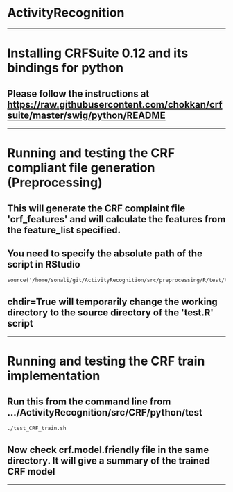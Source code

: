 # ActivityRecognition

--------------------------------------------------------------------------------------------------------------------------------------------------------
# Installing CRFSuite 0.12 and its bindings for python
## Please follow the instructions at https://raw.githubusercontent.com/chokkan/crfsuite/master/swig/python/README

--------------------------------------------------------------------------------------------------------------------------------------------------------
# Running and testing the CRF compliant file generation (Preprocessing)
## This will generate the CRF complaint file 'crf_features' and will calculate the features from the feature_list specified.
## You need to specify the absolute path of the script in RStudio

	source('/home/sonali/git/ActivityRecognition/src/preprocessing/R/test/test.R',chdir=TRUE)

## chdir=True will temporarily change the working directory to the source directory of the 'test.R' script

--------------------------------------------------------------------------------------------------------------------------------------------------------
# Running and testing the CRF train implementation
## Run this from the command line from .../ActivityRecognition/src/CRF/python/test
	./test_CRF_train.sh

## Now check crf.model.friendly file in the same directory. It will give a summary of the trained CRF model

-------------------------------------------------------------------------------------------------------------------------------------------------------

